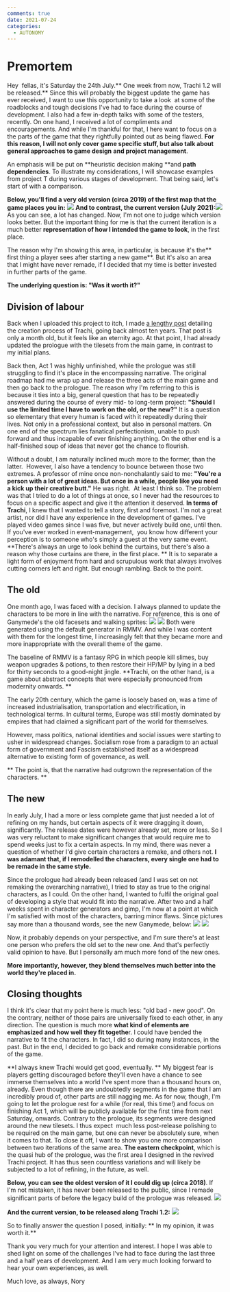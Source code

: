 ```yaml
---
comments: true
date: 2021-07-24
categories:
  - AUTONOMY
---
```


# Premortem

Hey  fellas,
it's Saturday the 24th July.** One week from now, Trachi 1.2 will be released.**
Since this will probably the biggest update the game has ever received, I want to use this opportunity to take a look  at some of the roadblocks and tough decisions I've had to face during the course of development.
I also had a few in-depth talks with some of the testers, recently. 
On one hand, I received a lot of compliments and encouragements. And while I'm thankful for that, I here want to focus on a the parts of the game that they rightfully pointed out as being flawed.
**For this reason, I will not only cover game specific stuff, but also talk about general approaches to game design** **and project management**. 

An emphasis will be put on **heuristic decision making **and **path dependencies**. To illustrate my considerations, I will showcase examples from project T during various stages of development.
That being said, let's start of with a comparison.

 **Below, you'll find a very old version (circa 2019) of the first map that the game places you in:**
![](https://img.itch.zone/aW1nLzY1ODMyMDYucG5n/original/4jRDiV.png)
**And to contrast, the current version (July 2021):**![](https://img.itch.zone/aW1nLzY1ODMyMTEucG5n/original/RJjL9L.png)
As you can see, a lot has changed. Now, I'm not one to judge which version looks better. But the important thing for me is that the current iteration is a much better **representation of how I intended the game to look**, in the first place.

The reason why I'm showing this area, in particular, is because it's the** first thing a player sees after starting a new game**. But it's also an area that I might have never remade, if I decided that my time is better invested in further parts of the game. 

**The underlying question is: "Was it worth it?"**
## Division of labour
Back when I uploaded this project to itch, I made [a lengthy post](https://noury.itch.io/trachi/devlog/266671/a-decade-of-trachi) detailing the creation process of Trachi, going back almost ten years. That post is only a month old, but it feels like an eternity ago. 
At that point, I had already updated the prologue with the tilesets from the main game, in contrast to my initial plans.

Back then, Act 1 was highly unfinished, while the prologue was still struggling to find it's place in the encompassing narrative. The original roadmap had me wrap up and release the three acts of the main game and then go back to the prologue.
The reason why I'm referring to this is because it ties into a big, general question that has to be repeatedly answered during the course of every mid- to long-term project: **"Should I use the limited time I have to work on the old, or the new?"**
It is a question so elementary that every human is faced with it repeatedly during their lives. Not only in a professional context, but also in personal matters. 
 On one end of the spectrum lies fanatical perfectionism, unable to push forward and thus incapable of ever finishing anything.
 On the other end is a half-finished soup of ideas that never got the chance to flourish. 

Without a doubt, I am naturally inclined much more to the former, than the latter.  However, I also have a tendency to bounce between those two extremes. A professor of mine once non-nonchalantly said to me: **"You're a person with a lot of great ideas. But once in a while, people like you need a kick up their creative butt."**
He was right.  At least I think so. The problem was that I tried to do a lot of things at once, so I never had the resources to focus on a specific aspect and give it the attention it deserved.
**In terms of Trachi**, I knew that I wanted to tell a story, first and foremost. I'm not a great artist, nor did I have any experience in the development of games. I've played video games since I was five, but never actively build one, until then.
If you've ever worked in event-management,  you know how different your perception is to someone who's simply a guest at the very same event. 
**There's always an urge to look behind the curtains, but there's also a reason why those curtains are there, in the first place. **
 It is to separate a light form of enjoyment from hard and scrupulous work that always involves cutting corners left and right.
But enough rambling. Back to the point.
## The old
One month ago, I was faced with a decision. I always planned to update the characters to be more in line with the narrative. For reference, this is one of Ganymede's the old facesets and walking sprites:
![](https://img.itch.zone/aW1nLzY1ODMwMzYucG5n/original/mT6ED0.png)
![](https://img.itch.zone/aW1nLzY1ODMwNDEucG5n/original/Io5IjI.png)
Both were generated using the default generator in RMMV. And while I was content with them for the longest time, I increasingly felt that they became more and more inappropriate with the overall theme of the game. 

The baseline of RMMV is a fantasy RPG in which people kill slimes, buy weapon upgrades & potions, to then restore their HP/MP by lying in a bed for thirty seconds to a good-night jingle.
**Trachi, on the other hand, is a game about abstract concepts that were especially pronounced from modernity onwards. **

The early 20th century, which the game is loosely based on, was a time of increased industrialisation, transportation and electrification, in technological terms. In cultural terms, Europe was still mostly dominated by empires that had claimed a significant part of the world for themselves.

 However, mass politics, national identities and social issues were starting to usher in widespread changes. Socialism rose from a paradigm to an actual form of government and Fascism established itself as a widespread alternative to existing form of governance, as well.

 **
The point is, that the narrative had outgrown the representation of the characters. **
## The new
In early July, I had a more or less complete game that just needed a lot of refining on my hands, but certain aspects of it were dragging it down, significantly. The release dates were however already set, more or less. So I was very reluctant to make significant changes that would require me to spend weeks just to fix a certain aspects.
In my mind, there was never a question of whether I'd give certain characters a remake, and others not. 
**I was adamant that, if I remodelled the characters, every single one had to be remade in the same style.**

Since the prologue had already been released (and I was set on not remaking the overarching narrative), I tried to stay as true to the original characters, as I could. On the other hand, I wanted to fulfil the original goal of developing a style that would fit into the narrative.
After two and a half weeks spent in character generators and gimp, I'm now at a point at which I'm satisfied with most of the characters, barring minor flaws. Since pictures say more than a thousand words, see the new Ganymede, below:
![](https://img.itch.zone/aW1nLzY1ODMwNDkucG5n/original/tGZ8JS.png)
![](https://img.itch.zone/aW1nLzY1ODMwNTUucG5n/original/5SCQkB.png)

Now, it probably depends on your perspective, and I'm sure there's at least one person who prefers the old set to the new one. And that's perfectly valid opinion to have. But I personally am much more fond of the new ones.

 **More importantly, however, they blend themselves much better into the world they're placed in.**
## Closing thoughts
I think it's clear that my point here is much less: "old bad - new good". On the contrary, neither of those pairs are universally fixed to each other, in any direction.
The question is much more **what kind of elements are emphasized and how well they fit togethe**r. I could have bended the narrative to fit the characters. In fact, I did so during many instances, in the past.
But in the end, I decided to go back and remake considerable portions of the game. 

**I always knew Trachi would get good, eventually. **
My biggest fear is players getting discouraged before they'll even have a chance to see immerse themselves into a world I've spent more than a thousand hours on, already.
Even though there are undoubtedly segments in the game that I am incredibly proud of, other parts are still nagging me.
As for now, though, I'm going to let the prologue rest for a while (for real, this time!) and focus on finishing Act 1, which will be publicly available for the first time from next Saturday, onwards. 
Contrary to the prologue, its segments were designed around the new tilesets. I thus expect  much less post-release polishing to be required on the main game, but one can never be absolutely sure, when it comes to that.
To close it off, I want to show you one more comparison between two iterations of the same area.
 **The eastern checkpoint**, which is the quasi hub of the prologue, was the first area I designed in the revived Trachi project. It has thus seen countless variations and will likely be subjected to a lot of refining, in the future, as well.

**Below, you can see the oldest version of it I could dig up (circa 2018)**.
 If I'm not mistaken, it has never been released to the public, since I remade significant parts of before the legacy build of the prologue was released.
![](https://img.itch.zone/aW1nLzY1ODMzMTgucG5n/original/x5e0nn.png)

**And the current version, to be released along Trachi 1.2:**
![](https://img.itch.zone/aW1nLzY1ODM0MzEucG5n/original/p50z%2BN.png)

So to finally answer the question I posed, initially: 
**
In my opinion, it was worth it.**

Thank you very much for your attention and interest. I hope I was able to shed light on some of the challenges I've had to face during the last three and a half years of development. And I am very much looking forward to hear your own experiences, as well.

Much love, as always, 
Nory
